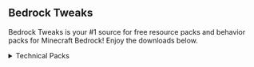 ## Bedrock Tweaks

Bedrock Tweaks is your #1 source for free resource packs and behavior packs for Minecraft Bedrock! Enjoy the downloads below.

<!--- Import JS and CSS -->
<script async defer src="https://buttons.github.io/buttons.js"></script>
<link rel="stylesheet" href="{{ '/assets/css/style.css?v=' | append: site.github.build_revision | relative_url }}">

<!--- Start of page. -->
<details close>
  <summary>Technical Packs</summary>
  <br>
  
  #### Chunk Visualizer
  
  The Chunk Visualizer resource packs adds a shader that shows the chunks in the world by sperating them with a small white line. This is perfect for building farms, as a lot of bedrock farms depend on their position inside a chunk! Download below:
  
  <br>
  <a class="github-button" href="https://codeload.github.com/Cy4Shot/bedrock-tweaks/zip/master" data-icon="octicon-download" data-size="large" aria-label="Download">Download</a>
  <br><br>
</details>
